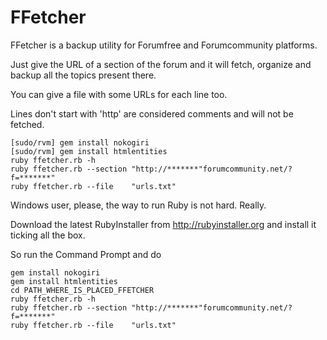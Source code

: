 FFetcher
=========

FFetcher is a backup utility for Forumfree and Forumcommunity platforms.

Just give the URL of a section of the forum and it will fetch, organize and backup all the topics present there.

You can give a file with some URLs for each line too.

Lines don't start with 'http' are considered comments and will not be fetched. 

```
[sudo/rvm] gem install nokogiri
[sudo/rvm] gem install htmlentities
ruby ffetcher.rb -h
ruby ffetcher.rb --section "http://*******"forumcommunity.net/?f=*******"
ruby ffetcher.rb --file    "urls.txt"
```

Windows user, please, the way to run Ruby is not hard. Really.

Download the latest RubyInstaller from http://rubyinstaller.org and install it ticking all the box.

So run the Command Prompt and do

```
gem install nokogiri
gem install htmlentities
cd PATH_WHERE_IS_PLACED_FFETCHER
ruby ffetcher.rb -h
ruby ffetcher.rb --section "http://*******"forumcommunity.net/?f=*******"
ruby ffetcher.rb --file    "urls.txt"
```